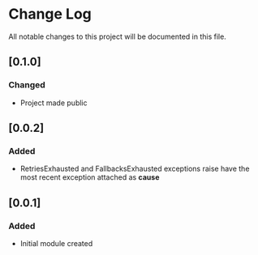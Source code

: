 # Change Log
All notable changes to this project will be documented in this file.

## [0.1.0]
### Changed
- Project made public

## [0.0.2]
### Added
- RetriesExhausted and FallbacksExhausted exceptions raise have the most recent exception attached as __cause__

## [0.0.1]
### Added
- Initial module created

